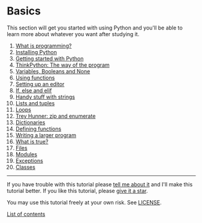 [comment]: # (This file is automatically generated. Don't edit this)
[comment]: # (file manually, run update-readmes.py instead.)

# Basics

This section will get you started with using Python and you'll be able
to learn more about whatever you want after studying it.

1. [What is programming?](what-is-programming.md)
2. [Installing Python](installing-python.md)
3. [Getting started with Python](getting-started.md)
4. [ThinkPython: The way of the program](the-way-of-the-program.md)
5. [Variables, Booleans and None](variables.md)
6. [Using functions](using-functions.md)
7. [Setting up an editor](editor-setup.md)
8. [If, else and elif](if.md)
9. [Handy stuff with strings](handy-stuff-strings.md)
10. [Lists and tuples](lists-and-tuples.md)
11. [Loops](loops.md)
12. [Trey Hunner: zip and enumerate](trey-hunner-zip-and-enumerate.md)
13. [Dictionaries](dicts.md)
14. [Defining functions](defining-functions.md)
15. [Writing a larger program](larger-program.md)
16. [What is true?](what-is-true.md)
17. [Files](files.md)
18. [Modules](modules.md)
19. [Exceptions](exceptions.md)
20. [Classes](classes.md)

***

If you have trouble with this tutorial please [tell me about
it](../contact-me.md) and I'll make this tutorial better. If you
like this tutorial, please [give it a
star](../README.md#how-can-i-thank-you-for-writing-and-sharing-this-tutorial).

You may use this tutorial freely at your own risk. See
[LICENSE](../LICENSE).

[List of contents](../README.md#list-of-contents)
